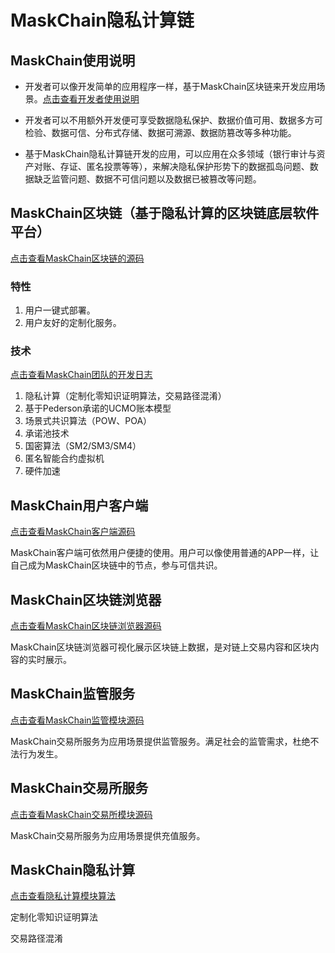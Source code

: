 # MaskChain隐私计算链

## MaskChain使用说明

- 开发者可以像开发简单的应用程序一样，基于MaskChain区块链来开发应用场景。[点击查看开发者使用说明](https://github.com/xdlianrong208/MaskChain/tree/main/MaskChain%E5%BC%80%E5%8F%91%E8%80%85%E6%96%87%E6%A1%A3)
- 开发者可以不用额外开发便可享受数据隐私保护、数据价值可用、数据多方可检验、数据可信、分布式存储、数据可溯源、数据防篡改等多种功能。

- 基于MaskChain隐私计算链开发的应用，可以应用在众多领域（银行审计与资产对账、存证、匿名投票等等），来解决隐私保护形势下的数据孤岛问题、数据缺乏监管问题、数据不可信问题以及数据已被篡改等问题。

## MaskChain区块链（基于隐私计算的区块链底层软件平台）

[点击查看MaskChain区块链的源码](https://github.com/xdlianrong208/MaskChain/tree/main/MaskChain%E5%8C%BA%E5%9D%97%E9%93%BE)

### 特性

1. 用户一键式部署。
2. 用户友好的定制化服务。

### 技术

[点击查看MaskChain团队的开发日志](https://github.com/xdlianrong208/MaskChain/tree/main/MaskChain%E5%BC%80%E5%8F%91%E6%97%A5%E5%BF%97)

1. 隐私计算（定制化零知识证明算法，交易路径混淆）
2. 基于Pederson承诺的UCMO账本模型
3. 场景式共识算法（POW、POA）
4. 承诺池技术
5. 国密算法（SM2/SM3/SM4）
6. 匿名智能合约虚拟机
7. 硬件加速

## MaskChain用户客户端

[点击查看MaskChain客户端源码](https://github.com/xdlianrong208/MaskChain/tree/main/MaskChain%E7%94%A8%E6%88%B7%E5%AE%A2%E6%88%B7%E7%AB%AF)

MaskChain客户端可依然用户便捷的使用。用户可以像使用普通的APP一样，让自己成为MaskChain区块链中的节点，参与可信共识。

## MaskChain区块链浏览器

[点击查看MaskChain区块链浏览器源码](https://github.com/xdlianrong208/MaskChain/tree/main/MaskChain%E5%8C%BA%E5%9D%97%E9%93%BE%E6%B5%8F%E8%A7%88%E5%99%A8)

MaskChain区块链浏览器可视化展示区块链上数据，是对链上交易内容和区块内容的实时展示。

## MaskChain监管服务

[点击查看MaskChain监管模块源码](https://github.com/xdlianrong208/MaskChain/tree/main/MaskChain%E7%9B%91%E7%AE%A1%E8%80%85%E6%9C%8D%E5%8A%A1)

MaskChain交易所服务为应用场景提供监管服务。满足社会的监管需求，杜绝不法行为发生。

## MaskChain交易所服务

[点击查看MaskChain交易所模块源码](https://github.com/xdlianrong208/MaskChain/tree/main/MaskChain%E4%BA%A4%E6%98%93%E6%89%80%E6%9C%8D%E5%8A%A1)

MaskChain交易所服务为应用场景提供充值服务。

## MaskChain隐私计算

[点击查看隐私计算模块算法](https://github.com/xdlianrong208/MaskChain/tree/main/MaskChain%E9%9A%90%E7%A7%81%E8%AE%A1%E7%AE%97)

定制化零知识证明算法

交易路径混淆





